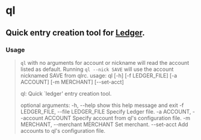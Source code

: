 # ql

## Quick entry creation tool for [Ledger](http://ledger-cli.org/ "Ledger").  

### Usage
>`ql` with no arguments for account or nickname will read the account listed as default. Running `ql --nick SAVE` will use the account nicknamed SAVE from qlrc.
>usage: ql [-h] [-f LEDGER_FILE] [-a ACCOUNT] [-m MERCHANT] [--set-acct]
>
>ql: Quick `ledger' entry creation tool.
>
>optional arguments:
>  -h, --help            show this help message and exit
>  -f LEDGER_FILE, --file LEDGER_FILE
>                        Specify Ledger file.
>  -a ACCOUNT, --account ACCOUNT
>                        Specify account from ql's configuration file.
>  -m MERCHANT, --merchant MERCHANT
>                        Set merchant.
>  --set-acct            Add accounts to ql's configuration file.
